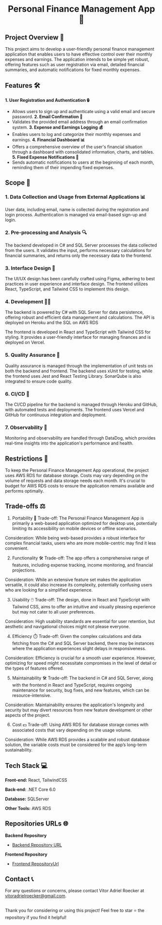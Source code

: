 <h1 align="center">Personal Finance Management App 🏦</h1>

## Project Overview 📝
This project aims to develop a user-friendly personal finance management application that enables users to have effective control over their monthly expenses and earnings. The application intends to be simple yet robust, offering features such as user registration via email, detailed financial summaries, and automatic notifications for fixed monthly expenses.

## Features 🛠️

**1. User Registration and Authentication 🔒**
  - Allows users to sign up and authenticate using a valid email and secure password.
**2. Email Confirmation 📧**
  - Validates the provided email address through an email confirmation system.
**3. Expense and Earnings Logging 💰**
  - Enables users to log and categorize their monthly expenses and earnings.
**4. Financial Dashboard 📊**
  - Offers a comprehensive overview of the user's financial situation through a dashboard with consolidated information, charts, and tables.
**5. Fixed Expense Notifications 📅**
  - Sends automatic notifications to users at the beginning of each month, reminding them of their impending fixed expenses.

## Scope 🎯

### 1.  Data Collection and Usage from External Applications 📊

User data, including email, name is collected during the registration and login process. Authentication is managed via email-based sign-up and login.

### 2. Pre-processing and Analysis 🔍
The backend developed in C# and SQL Server processes the data collected from the users. It validates the input, performs necessary calculations for financial summaries, and returns only the necessary data to the frontend.

### 3. Interface Design 🎨
The UI/UX design has been carefully crafted using Figma, adhering to best practices in user experience and interface design. The frontend utilizes React, TypeScript, and Tailwind CSS to implement this design.

### 4. Development 👨‍💻
The backend is powered by C# with SQL Server for data persistence, offering robust and efficient data management and calculations. The API is deployed on Heroku and the SQL on AWS RDS

The frontend is developed in React and TypeScript with Tailwind CSS for styling. It provides a user-friendly interface for managing finances and is deployed on Vercel.

### 5. Quality Assurance 🧪
Quality assurance is managed through the implementation of unit tests on both the backend and frontend. The backend uses xUnit for testing, while the frontend uses Jest and React Testing Library. SonarQube is also integrated to ensure code quality.

### 6. CI/CD 🔄
The CI/CD pipeline for the backend is managed through Heroku and GitHub, with automated tests and deployments. The frontend uses Vercel and GitHub for continuous integration and deployment.

### 7. Observability 👀
Monitoring and observability are handled through DataDog, which provides real-time insights into the application's performance and health.

## Restrictions 🚫
To keep the Personal Finance Management App operational, the project uses AWS RDS for database storage. Costs may vary depending on the volume of requests and data storage needs each month. It's crucial to budget for AWS RDS costs to ensure the application remains available and performs optimally.


## Trade-offs ⚖️
1. Portability 📱
Trade-off: The Personal Finance Management App is primarily a web-based application optimized for desktop use, potentially limiting its accessibility on mobile devices or offline scenarios.

Consideration: While being web-based provides a robust interface for complex financial tasks, users who are more mobile-centric may find it less convenient.

2. Functionality 🛠️
Trade-off: The app offers a comprehensive range of features, including expense tracking, income monitoring, and financial projections.

Consideration: While an extensive feature set makes the application versatile, it could also increase its complexity, potentially confusing users who are looking for a simplified experience.

3. Usability 🖱️
Trade-off: The design, done in React and TypeScript with Tailwind CSS, aims to offer an intuitive and visually pleasing experience but may not cater to all user preferences.

Consideration: High usability standards are essential for user retention, but aesthetic and navigational choices might not please everyone.

4. Efficiency ⏱️
Trade-off: Given the complex calculations and data fetching from the C# and SQL Server backend, there may be instances where the application experiences slight delays in responsiveness.

Consideration: Efficiency is crucial for a smooth user experience. However, optimizing for speed might necessitate compromises in the level of detail or the types of features offered.

5. Maintainability 🛠️
Trade-off: The backend in C# and SQL Server, along with the frontend in React and TypeScript, requires ongoing maintenance for security, bug fixes, and new features, which can be resource-intensive.

Consideration: Maintainability ensures the application's longevity and security but may divert resources from new feature development or other aspects of the project.

6. Cost 💵
Trade-off: Using AWS RDS for database storage comes with associated costs that vary depending on the usage volume.

Consideration: While AWS RDS provides a scalable and robust database solution, the variable costs must be considered for the app’s long-term sustainability.

## Tech Stack 💻

**Front-end:** React, TailwindCSS

**Back-end:** .NET Core 6.0

**Database:** SQLServer

**Other Tools:** AWS RDS

## Repositories URLs 🌐
**Backend Repository**
 - [Backend Repository URL](https://github.com/VitorRoecker/expense-control-portfolio-backend)
 
**Frontend Repository**
 - [Frontend RepositoryUrl](https://github.com/VitorRoecker/expense-control-portfolio-frontend)


## Contact 📞
For any questions or concerns, please contact Vitor Adriel Roecker at vitoradrielroecker@gmail.com.

##
Thank you for considering or using this project! Feel free to star ⭐ the repository if you find it helpful!
